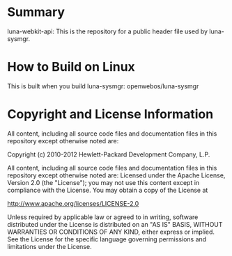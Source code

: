 Summary
=======
luna-webkit-api: This is the repository for a public header file used by luna-sysmgr.

How to Build on Linux
=====================

This is built when you build luna-sysmgr:
       openwebos/luna-sysmgr

# Copyright and License Information

All content, including all source code files and documentation files in this repository except otherwise noted are: 

 Copyright (c) 2010-2012 Hewlett-Packard Development Company, L.P.

All content, including all source code files and documentation files in this repository except otherwise noted are:
Licensed under the Apache License, Version 2.0 (the "License");
you may not use this content except in compliance with the License.
You may obtain a copy of the License at

http://www.apache.org/licenses/LICENSE-2.0

Unless required by applicable law or agreed to in writing, software
distributed under the License is distributed on an "AS IS" BASIS,
WITHOUT WARRANTIES OR CONDITIONS OF ANY KIND, either express or implied.
See the License for the specific language governing permissions and
limitations under the License.
